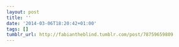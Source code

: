 ```yaml
---
layout: post
title: ''
date: '2014-03-06T18:20:42+01:00'
tags: []
tumblr_url: http://fabiantheblind.tumblr.com/post/78759659809
---
```

